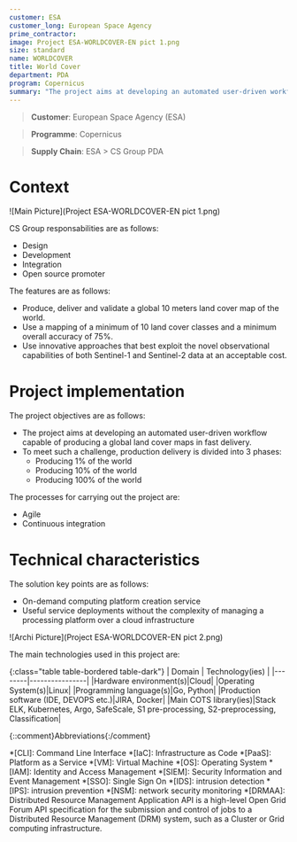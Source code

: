 ```yaml
---
customer: ESA
customer_long: European Space Agency
prime_contractor: 
image: Project ESA-WORLDCOVER-EN pict 1.png
size: standard
name: WORLDCOVER
title: World Cover
department: PDA
program: Copernicus
summary: "The project aims at developing an automated user-driven workflow capable of producing a global land cover maps in fast delivery. To meet such a challenge, production delivery is divided into 3 phases:. * Producing 1% of the world. * Producing 10% of the world. * Producing 100% of the world"
---
```


> __Customer__\: European Space Agency (ESA)

> __Programme__\: Copernicus

> __Supply Chain__\: ESA >  CS Group PDA


# Context


![Main Picture](Project ESA-WORLDCOVER-EN pict 1.png)

CS Group responsabilities are as follows:
* Design
* Development
* Integration 
* Open source promoter


The features are as follows:
* Produce, deliver and validate a global 10 meters land cover map of the world.
* Use a mapping of a minimum of 10 land cover classes and a minimum overall accuracy of 75%.
* Use innovative approaches that best exploit the novel observational capabilities of both Sentinel-1 and Sentinel-2 data at an acceptable cost.

# Project implementation

The project objectives are as follows:
* The project aims at developing an automated user-driven workflow capable of producing a global land cover maps in fast delivery.
* To meet such a challenge, production delivery is divided into 3 phases:
	* Producing 1% of the world
	* Producing 10% of the world
	* Producing 100% of the world

The processes for carrying out the project are:
* Agile
* Continuous integration

# Technical characteristics

The solution key points are as follows:
* On-demand computing platform creation service 
* Useful service deployments without the complexity of managing a processing platform over a cloud infrastructure

![Archi Picture](Project ESA-WORLDCOVER-EN pict 2.png)

The main technologies used in this project are:

{:class="table table-bordered table-dark"}
| Domain | Technology(ies) |
|--------|----------------|
|Hardware environment(s)|Cloud|
|Operating System(s)|Linux|
|Programming language(s)|Go, Python|
|Production software (IDE, DEVOPS etc.)|JIRA, Docker|
|Main COTS library(ies)|Stack ELK, Kubernetes, Argo, SafeScale, S1 pre-processing, S2-preprocessing, Classification|



{::comment}Abbreviations{:/comment}

*[CLI]: Command Line Interface
*[IaC]: Infrastructure as Code
*[PaaS]: Platform as a Service
*[VM]: Virtual Machine
*[OS]: Operating System
*[IAM]: Identity and Access Management
*[SIEM]: Security Information and Event Management
*[SSO]: Single Sign On
*[IDS]: intrusion detection
*[IPS]: intrusion prevention
*[NSM]: network security monitoring
*[DRMAA]: Distributed Resource Management Application API is a high-level Open Grid Forum API specification for the submission and control of jobs to a Distributed Resource Management (DRM) system, such as a Cluster or Grid computing infrastructure.
